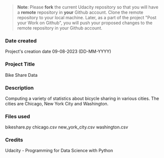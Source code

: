 >**Note**: Please **fork** the current Udacity repository so that you will have a **remote** repository in **your** Github account. Clone the remote repository to your local machine. Later, as a part of the project "Post your Work on Github", you will push your proposed changes to the remote repository in your Github account.

### Date created
Project's creation date 09-08-2023 (DD-MM-YYYY)

### Project Title
Bike Share Data

### Description
Computing a variety of statistics about bicycle sharing in various cities.
The cities are Chicago, New York City and Washington.

### Files used

bikeshare.py
chicago.csv
new_york_city.csv
washington.csv

### Credits
Udacity - Programming for Data Science with Python

